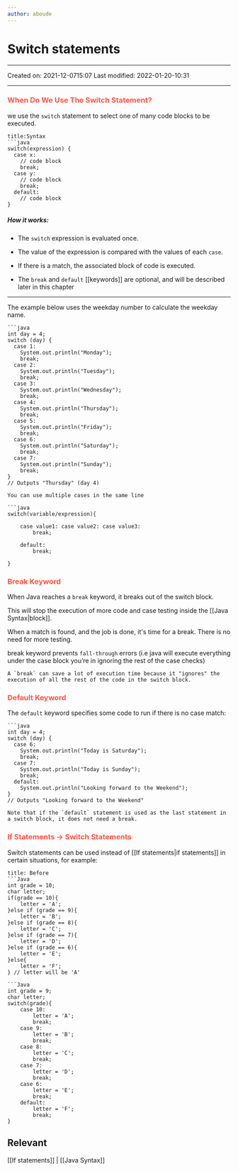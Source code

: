 ```yaml
---
author: aboude
---
```

# Switch statements
___

Created on: 2021-12-0715:07
Last modified: 2022-01-20-10:31

___

### <span style="color: #ff5545;text-transform: capitalize;"> When do we use the switch statement?</span>

we use the `switch` statement to select one of many code blocks to be executed.

```ad-example
title:Syntax
```java
switch(expression) {
  case x:
    // code block
    break;
  case y:
    // code block
    break;
  default:
    // code block
}
```

##### How it works:

-   The `switch` expression is evaluated once.

-   The value of the expression is compared with the values of each `case`.
-   If there is a match, the associated block of code is executed.
-   The `break` and `default` [[keywords]] are optional, and will be described later in this chapter
___
The example below uses the weekday number to calculate the weekday name.
```ad-example
```java
int day = 4;
switch (day) {
  case 1:
    System.out.println("Monday");
    break;
  case 2:
    System.out.println("Tuesday");
    break;
  case 3:
    System.out.println("Wednesday");
    break;
  case 4:
    System.out.println("Thursday");
    break;
  case 5:
    System.out.println("Friday");
    break;
  case 6:
    System.out.println("Saturday");
    break;
  case 7:
    System.out.println("Sunday");
    break;
}
// Outputs "Thursday" (day 4)
```

```ad-note
You can use multiple cases in the same line

```java
switch(variable/expression){

	case value1: case value2: case value3:
		break;
	
	default:
		break;

}
```

### <span style="color: #ff5545;text-transform: capitalize;">break keyword</span>

When Java reaches a `break` keyword, it breaks out of the switch block.

This will stop the execution of more code and case testing inside the [[Java Syntax|block]].

When a match is found, and the job is done, it's time for a break. There is no need for more testing.

break keyword prevents `fall-through` errors (i.e java will execute everything under the case block you’re in ignoring the rest of the case checks)
	
```ad-info
A `break` can save a lot of execution time because it "ignores" the execution of all the rest of the code in the switch block.
```

### <span style="color: #ff5545;text-transform: capitalize;">default keyword</span>
The `default` keyword specifies some code to run if there is no case match:

```ad-example
```java
int day = 4;
switch (day) {
  case 6:
    System.out.println("Today is Saturday");
    break;
  case 7:
    System.out.println("Today is Sunday");
    break;
  default:
    System.out.println("Looking forward to the Weekend");
}
// Outputs "Looking forward to the Weekend"
```

```ad-note
Note that if the `default` statement is used as the last statement in a switch block, it does not need a break.
```

### <span style="color: #ff5545;text-transform: capitalize;">if statements → switch statements</span>

Switch statements can be used instead of [[If statements|if statements]] in certain situations, for example:

```ad-Dont
title: Before
```Java
int grade = 10;
char letter;
if(grade == 10){
	letter = 'A';
}else if (grade == 9){
	letter = 'B';
}else if (grade == 8){
	letter = 'C';
}else if (grade == 7){
	letter = 'D';
}else if (grade == 6){
	letter = 'E';
}else{
	letter = 'F';
} // letter will be 'A'
```
```ad-Do
```Java
int grade = 9;
char letter;
switch(grade){
	case 10:
		letter = 'A';
		break;
	case 9:
		letter = 'B';
		break;
	case 8:
		letter = 'C';
		break;
	case 7:
		letter = 'D';
		break;
	case 6:
		letter = 'E';
		break;
	default:
		letter = 'F';
		break;
}
```

## Relevant
[[If statements]] | [[Java Syntax]]
